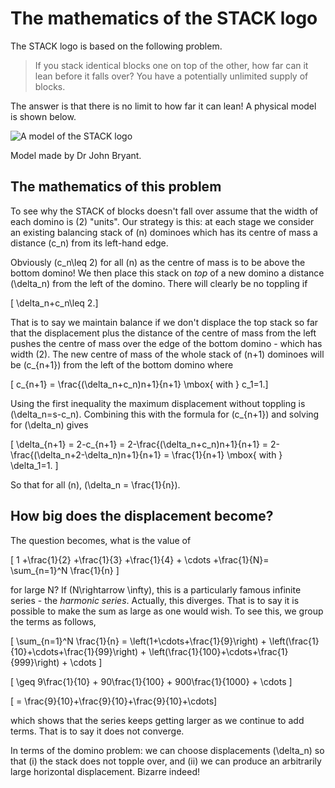 # The mathematics of the STACK logo

The STACK logo is based on the following problem.

> If you stack identical blocks one on top of the other, how far can it lean before it falls over?   You have a potentially unlimited supply of blocks.

The answer is that there is no limit to how far it can lean!  A physical model is shown below.

![A model of the STACK logo](%CONTENT/logoJB.jpg)

Model made by Dr John Bryant.

## The mathematics of this problem

To see why the STACK of blocks doesn't fall over assume that the width of each domino is \(2\) "units".
Our strategy is this: at each stage we consider an existing balancing stack of \(n\) dominoes which has its centre of mass a distance \(c_n\) from its left-hand edge.

Obviously \(c_n\leq 2\) for all \(n\) as the centre of mass is to be above the bottom domino! We then place this stack on _top_ of a new domino a distance \(\delta_n\) from the left of the domino.
There will clearly be no toppling if

\[ \delta_n+c_n\leq 2.\]

That is to say we maintain balance if we don't displace the top stack so
far that the displacement plus the distance of the centre of mass from
the left pushes the centre of mass over the edge of the bottom domino -
which has width \(2\). The new centre of mass of the whole stack of \(n+1\)
dominoes will be \(c_{n+1}\) from the left of the bottom domino where

\[ c_{n+1} = \frac{(\delta_n+c_n)n+1}{n+1} \mbox{ with } c_1=1.\]

Using the first inequality the maximum displacement without toppling is
\(\delta_n=s-c_n\). Combining this with the formula for \(c_{n+1}\) and solving for
\(\delta_n\) gives

\[ \delta_{n+1} = 2-c_{n+1} = 2-\frac{(\delta_n+c_n)n+1}{n+1} = 2-\frac{(\delta_n+2-\delta_n)n+1}{n+1} = \frac{1}{n+1} \mbox{ with } \delta_1=1. \]

So that for all \(n\), \(\delta_n = \frac{1}{n}\).

## How big does the displacement become? ##

The question becomes, what is the value of

\[ 1 +\frac{1}{2} +\frac{1}{3} +\frac{1}{4} + \cdots +\frac{1}{N}= \sum_{n=1}^N \frac{1}{n} \]

for large N? If \(N\rightarrow \infty\), this is a particularly famous infinite series - the _harmonic series_.
Actually, this diverges. That is to say it is possible to make the sum as large as one would wish.
To see this, we group the terms as follows,

\[ \sum_{n=1}^N \frac{1}{n} = \left(1+\cdots+\frac{1}{9}\right) + \left(\frac{1}{10}+\cdots+\frac{1}{99}\right) + \left(\frac{1}{100}+\cdots+\frac{1}{999}\right) + \cdots \]

\[ \geq 9\frac{1}{10} + 90\frac{1}{100} + 900\frac{1}{1000} + \cdots \]

\[ = \frac{9}{10}+\frac{9}{10}+\frac{9}{10}+\cdots\]

which shows that the series keeps getting larger as we continue to add
terms. That is to say it does not converge.

In terms of the domino problem: we can choose displacements
\(\delta_n\) so that (i) the stack does not topple over, and (ii) we can produce an
arbitrarily large horizontal displacement. Bizarre indeed!

